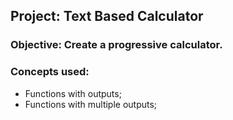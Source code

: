 ## Project: Text Based Calculator

### Objective: Create a progressive calculator.

### Concepts used:

- Functions with outputs;
- Functions with multiple outputs;
